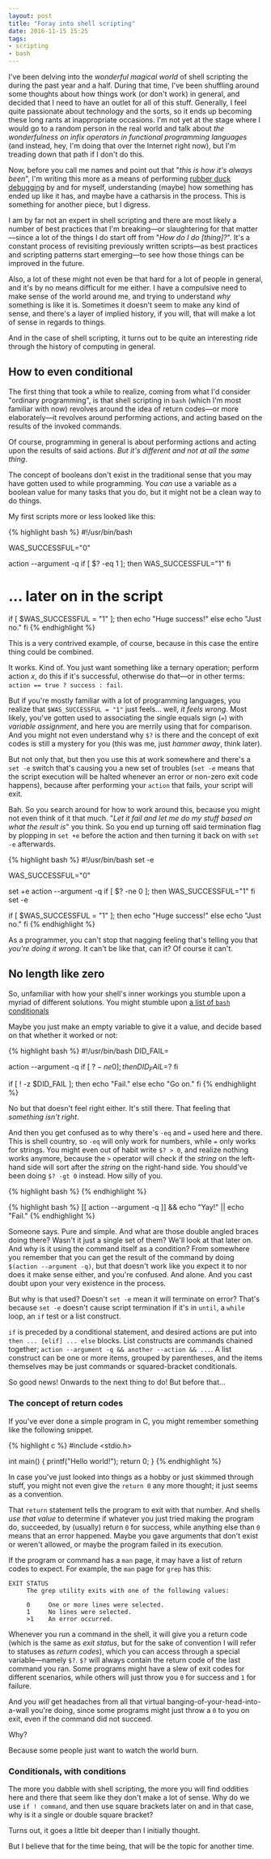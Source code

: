 ```yaml
---
layout: post
title: "Foray into shell scripting"
date: 2016-11-15 15:25
tags:
- scripting
- bash
---
```


I've been delving into the _wonderful magical world_ of shell scripting the during the past year and a half. During that time, I've been shuffling around some thoughts about how things work (or don't work) in general, and decided that I need to have an outlet for all of this stuff. Generally, I feel quite passionate about technology and the sorts, so it ends up becoming these long rants at inappropriate occasions. I'm not yet at the stage where I would go to a random person in the real world and talk about _the wonderfulness on infix operators in functional programming languages_ (and instead, hey, I'm doing that over the Internet right now), but I'm treading down that path if I don't do this.

Now, before you call me names and point out that "_this is how it's always been_", I'm writing this more as a means of performing [rubber duck debugging][wikipedia-rubber-duck-debugging] by and for myself, understanding (maybe) how something has ended up like it has, and maybe have a catharsis in the process. This is something for another piece, but I digress.

I am by far not an expert in shell scripting and there are most likely a number of best practices that I'm breaking—or slaughtering for that matter—since a lot of the things I do start off from "_How do I do [thing]?_". It's a constant process of revisiting previously written scripts—as best practices and scripting patterns start emerging—to see how those things can be improved in the future.

Also, a lot of these might not even be that hard for a lot of people in general, and it's by no means difficult for me either. I have a compulsive need to make sense of the world around me, and trying to understand _why_ something is like it is. Sometimes it doesn't seem to make any kind of sense, and there's a layer of implied history, if you will, that will make a lot of sense in regards to things.

And in the case of shell scripting, it turns out to be quite an interesting ride through the history of computing in general.

## How to even conditional

The first thing that took a while to realize, coming from what I'd consider "ordinary programming", is that shell scripting in `bash` (which I'm most familiar with now) revolves around the idea of return codes—or more elaborately—it revolves around performing actions, and acting based on the results of the invoked commands.

Of course, programming in general is about performing actions and acting upon the results of said actions. _But it's different and not at all the same thing_.

The concept of booleans don't exist in the traditional sense that you may have gotten used to while programming. You _can_ use a variable as a boolean value for many tasks that you do, but it might not be a clean way to do things.

My first scripts more or less looked like this:

{% highlight bash %}
#!/usr/bin/bash

WAS_SUCCESSFUL="0"

action --argument -q
if [ $? -eq 1 ]; then
    WAS_SUCCESSFUL="1"
fi

# ... later on in the script

if [ $WAS_SUCCESSFUL = "1" ]; then
    echo "Huge success!"
else
    echo "Just no."
fi
{% endhighlight %}

This is a very contrived example, of course, because in this case the entire thing could be combined.

It works. Kind of. You just want something like a ternary operation; perform action _x_, do this if it's successful, otherwise do that—or in other terms: `action == true ? success : fail`.

But if you're mostly familiar with a lot of programming languages, you realize that `$WAS_SUCCESSFUL = "1"` just feels... well, _it feels wrong_. Most likely, you've gotten used to associating the single equals sign (`=`) with _variable assignment_, and here you are merrily using that for comparison. And you might not even understand why `$?` is there and the concept of exit codes is still a mystery for you (this was me, just _hammer away_, think later).

But not only that, but then you use this at work somewhere and there's a `set -e` switch that's causing you a new set of troubles (`set -e` means that the script execution will be halted whenever an error or non-zero exit code happens), because after performing your `action` that fails, your script will exit.

Bah. So you search around for how to work around this, because you might not even think of it that much. "_Let it fail and let me do my stuff based on what the result is_" you think. So you end up turning off said termination flag by plopping in `set +e` before the action and then turning it back on with `set -e` afterwards.

{% highlight bash %}
#!/usr/bin/bash
set -e

WAS_SUCCESSFUL="0"

set +e
action --argument -q
if [ $? -ne 0 ]; then
    WAS_SUCCESSFUL="1"
fi
set -e

if [ $WAS_SUCCESSFUL = "1" ]; then
    echo "Huge success!"
else
    echo "Just no."
fi
{% endhighlight %}

As a programmer, you can't stop that nagging feeling that's telling you that _you're doing it wrong_. It can't be like that, can it? Of course it can't.

## No length like zero

So, unfamiliar with how your shell's inner workings you stumble upon a myriad of different solutions. You might stumble upon [a list of `bash` conditionals][bash-conditionals]

Maybe you just make an empty variable to give it a value, and decide based on that whether it worked or not:

{% highlight bash %}
#!/usr/bin/bash
DID_FAIL=

action --argument -q
if [ $? -ne 0 ]; then
    DID_FAIL=$?
fi

if [ ! -z $DID_FAIL ]; then
    echo "Fail."
else
    echo "Go on."
fi
{% endhighlight %}

No but that doesn't feel right either. It's still there. That feeling that _something isn't right_.

And then you get confused as to why there's `-eq` and `=` used here and there. This is shell country, so `-eq` will only work for numbers, while `=` only works for strings. You might even out of habit write `$? > 0`, and realize nothing works anymore, because the `>` operator will check if the _string_ on the left-hand side will sort after the _string_ on the right-hand side. You should've been doing `$? -gt 0` instead. How silly of you.

{% highlight bash %}
{% endhighlight %}

{% highlight bash %}
[[ action --argument -q ]] && echo "Yay!" || echo "Fail."
{% endhighlight %}

Someone says. Pure and simple. And what are those double angled braces doing there? Wasn't it just a single set of them? We'll look at that later on. And why is it using the command itself as a condition? From somewhere you remember that you can get the result of the command by doing `$(action --argument -q)`, but that doesn't work like you expect it to nor does it make sense either, and you're confused. And alone. And you cast doubt upon your very existence in the process.

But why is that used? Doesn't `set -e` mean it will terminate on error? That's because `set -e` doesn't cause script termination if it's in `until`, a `while` loop, an `if` test or a list construct.

`if` is preceded by a conditional statement, and desired actions are put into `then ... [elif] ... else` blocks. List constructs are commands chained together; `action --argument -q && another --action && ...`. A list construct can be one or more items, grouped by parentheses, and the items themselves may be just commands or squared-bracket conditionals.

So good news! Onwards to the next thing to do! But before that...

### The concept of return codes

If you've ever done a simple program in C, you might remember something like the following snippet.

{% highlight c %}
#include <stdio.h>

int main() {
    printf("Hello world!");
    return 0;
}
{% endhighlight %}

In case you've just looked into things as a hobby or just skimmed through stuff, you might not even give the `return 0` any more thought; it just seems as a convention.

That `return` statement tells the program to exit with that number. And shells _use that value_ to determine if whatever you just tried making the program do, succeeded, by (usually) return `0` for success, while anything else than `0` means that an error happened. Maybe you gave arguments that don't exist or weren't allowed, or maybe the program failed in its execution.

If the program or command has a `man` page, it may have a list of return codes to expect. For example, the `man` page for `grep` has this:

```
EXIT STATUS
     The grep utility exits with one of the following values:

     0     One or more lines were selected.
     1     No lines were selected.
     >1    An error occurred.
```

Whenever you run a command in the shell, it will give you a return code (which is the same as _exit status_, but for the sake of convention I will refer to statuses as _return codes_), which you can access through a special variable—namely `$?`. `$?` will always contain the return code of the last command you ran. Some programs might have a slew of exit codes for different scenarios, while others will just throw you `0` for success and `1` for failure.

And you _will_ get headaches from all that virtual banging-of-your-head-into-a-wall you're doing, since some programs might just throw a `0` to you on exit, even if the command did not succeed.

Why?

Because some people just want to watch the world burn.

### Conditionals, with conditions

The more you dabble with shell scripting, the more you will find oddities here and there that seem like they don't make a lot of sense. Why do we use `if ! command`, and then use square brackets later on and in that case, why is it a single or double square bracket?

Turns out, it goes a little bit deeper than I initially thought.

But I believe that for the time being, that will be the topic for another time.

[wikipedia-rubber-duck-debugging]: https://en.wikipedia.org/wiki/Rubber_duck_debugging
[bash-conditionals]: http://tldp.org/LDP/Bash-Beginners-Guide/html/sect_07_01.html

